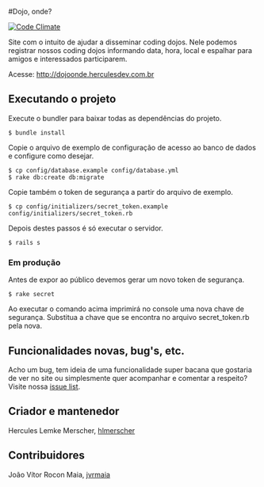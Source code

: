 #Dojo, onde?

[![Code Climate](https://codeclimate.com/github/hlmerscher/dojo-onde.png)](https://codeclimate.com/github/hlmerscher/dojo-onde)

Site com o intuito de ajudar a disseminar coding dojos. Nele podemos registrar nossos coding dojos informando data, hora, local e espalhar para amigos e interessados participarem.

Acesse: <http://dojoonde.herculesdev.com.br>

## Executando o projeto

Execute o bundler para baixar todas as dependências do projeto.
	
	$ bundle install

Copie o arquivo de exemplo de configuração de acesso ao banco de dados e configure como desejar. 

    $ cp config/database.example config/database.yml
	$ rake db:create db:migrate

Copie também o token de segurança a partir do arquivo de exemplo.

	$ cp config/initializers/secret_token.example config/initializers/secret_token.rb

Depois destes passos é só executar o servidor.

	$ rails s

### Em produção

Antes de expor ao público devemos gerar um novo token de segurança. 

	$ rake secret

Ao executar o comando acima imprimirá no console uma nova chave de segurança. Substitua a chave que se encontra no arquivo secret_token.rb pela nova.

## Funcionalidades novas, bug's, etc.

Acho um bug, tem ideia de uma funcionalidade super bacana que gostaria de ver no site ou simplesmente quer acompanhar e comentar a respeito?
Visite nossa [issue list](https://github.com/hlmerscher/dojo-onde/issues?state=open).

## Criador e mantenedor

Hercules Lemke Merscher, [hlmerscher](https://github.com/hlmerscher/)

## Contribuidores

João Vítor Rocon Maia, [jvrmaia](https://github.com/jvrmaia)
